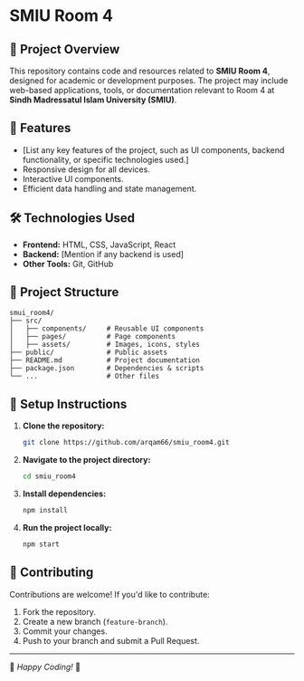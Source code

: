 # SMIU Room 4

## 📌 Project Overview
This repository contains code and resources related to **SMIU Room 4**, designed for academic or development purposes. The project may include web-based applications, tools, or documentation relevant to Room 4 at **Sindh Madressatul Islam University (SMIU)**.

## 🚀 Features
- [List any key features of the project, such as UI components, backend functionality, or specific technologies used.]
- Responsive design for all devices.
- Interactive UI components.
- Efficient data handling and state management.

## 🛠️ Technologies Used
- **Frontend:** HTML, CSS, JavaScript, React
- **Backend:** [Mention if any backend is used]
- **Other Tools:** Git, GitHub

## 📂 Project Structure
```
smui_room4/
├── src/
│   ├── components/     # Reusable UI components
│   ├── pages/          # Page components
│   ├── assets/         # Images, icons, styles
├── public/             # Public assets
├── README.md           # Project documentation
├── package.json        # Dependencies & scripts
└── ...                 # Other files
```

## 📖 Setup Instructions
1. **Clone the repository:**
   ```sh
   git clone https://github.com/arqam66/smiu_room4.git
   ```
2. **Navigate to the project directory:**
   ```sh
   cd smiu_room4
   ```
3. **Install dependencies:**
   ```sh
   npm install
   ```
4. **Run the project locally:**
   ```sh
   npm start
   ```

## 🤝 Contributing
Contributions are welcome! If you'd like to contribute:
1. Fork the repository.
2. Create a new branch (`feature-branch`).
3. Commit your changes.
4. Push to your branch and submit a Pull Request.


---
🔹 *Happy Coding!* 🎯

